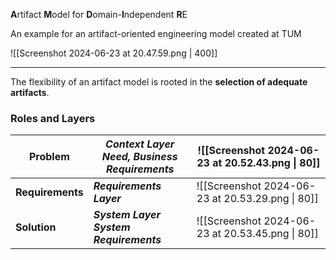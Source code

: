 **A**rtifact **M**odel for **D**omain-**I**ndependent **R**E

An example for an artifact-oriented engineering model created at TUM

![[Screenshot 2024-06-23 at 20.47.59.png | 400]]

---
The flexibility of an artifact model is rooted in the **selection of adequate artifacts**.
### Roles and Layers

| Problem          | *Context Layer<br>Need, Business Requirements* | ![[Screenshot 2024-06-23 at 20.52.43.png \| 80]] |
| ---------------- | ---------------------------------------------- | ------------------------------------------------ |
| **Requirements** | ***Requirements Layer***<br>                   | ![[Screenshot 2024-06-23 at 20.53.29.png \| 80]] |
| **Solution**     | ***System Layer<br>System Requirements***      | ![[Screenshot 2024-06-23 at 20.53.45.png \| 80]] |
